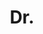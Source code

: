 ---
name: Jonathan Warrell
title: Dr.
email: 
website: https://sites.google.com/site/jonathanwarrell/
note: 
category: Former Members
photo: 
---